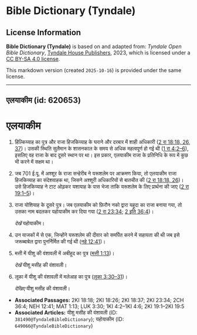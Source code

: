 # Bible Dictionary (Tyndale)

## License Information

**Bible Dictionary (Tyndale)** is based on and adapted from: _Tyndale Open Bible Dictionary_, [Tyndale House Publishers](https://tyndaleopenresources.com/), 2023, which is licensed under a [CC BY-SA 4.0 license](https://creativecommons.org/licenses/by-sa/4.0/legalcode.en).

This markdown version (created `2025-10-16`) is provided under the same license.



--------------------------------

## एलयाकीम (id: 620653)

एलयाकीम
=======

1. हिल्किय्याह का पुत्र और राजा हिजकिय्याह के घराने और दरबार में शाही अधिकारी ([2 रा 18:18, 26, 37](https://ref.ly/2Kgs18:18,2Kgs18:26,2Kgs18:37))। उसकी स्थिति सुलैमान के शासनकाल के समय से अधिक महत्वपूर्ण हो गई थी ([1 रा 4:2–6](https://ref.ly/1Kgs4:2-1Kgs4:6)), इसलिए वह राजा के बाद दूसरे स्थान पर था। इस प्रकार, एलयाकीम राजा के प्रतिनिधि के रूप में कुछ भी करने में सक्षम था।
2. जब 701 ई.पू. में अश्शूर के राजा सन्हेरीब ने यरूशलेम पर आक्रमण किया, तो एलयाकीम राजा हिजकिय्याह का संदेशवाहक था, जिसने अश्शूरी अधिकारियों से बातचीत की ([2 रा 18:18, 26](https://ref.ly/2Kgs18:18,2Kgs18:26))। उसे हिजकिय्याह ने टाट ओढ़कर यशायाह के पास भेजा ताकि यरूशलेम के लिए प्रार्थना की जाए ([2 रा 19:1–5](https://ref.ly/2Kgs19:1-2Kgs19:5))।
3. राजा योशियाह के दूसरे पुत्र। जब एलयाकीम को फ़िरौन नको द्वारा यहूदा का राजा बनाया गया, तो उसका नाम बदलकर यहोयाकीम कर दिया गया ([2 रा 23:34](https://ref.ly/2Kgs23:34); [2 इति 36:4](https://ref.ly/2Chr36:4))।

    *देखें* यहोयाकीम।

4. उन याजकों में से एक, जिन्होंने यरूशलेम की दीवार को समर्पित करने में सहायता की थी जब इसे जरूब्बाबेल द्वारा पुनर्निर्मित की गई थी ([नहे 12:41](https://ref.ly/Neh12:41))।
5. मत्ती में यीशु की वंशावली में अबीहूद का पुत्र ([मत्ती 1:13](https://ref.ly/Matt1:13))।

    *देखें* यीशु मसीह की वंशावली।

6. लूका में यीशु की वंशावली में मलेआह का पुत्र ([लूका 3:30–31](https://ref.ly/Luke3:30))।

    *देखिए* यीशु मसीह की वंशावली।

* **Associated Passages:** 2KI 18:18; 2KI 18:26; 2KI 18:37; 2KI 23:34; 2CH 36:4; NEH 12:41; MAT 1:13; LUK 3:30; 1KI 4:2–1KI 4:6; 2KI 19:1–2KI 19:5
* **Associated Articles:** यीशु मसीह की वंशावली (ID: `381490@TyndaleBibleDictionary`); यहोयाकीम (ID: `649066@TyndaleBibleDictionary`)

